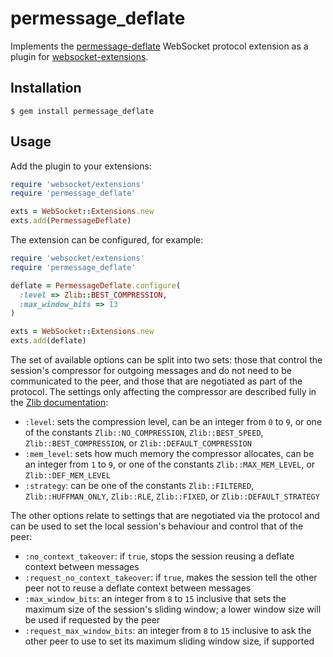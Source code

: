 # permessage_deflate

Implements the
[permessage-deflate](https://tools.ietf.org/html/draft-ietf-hybi-permessage-compression)
WebSocket protocol extension as a plugin for
[websocket-extensions](https://github.com/faye/websocket-extensions-ruby).

## Installation

```
$ gem install permessage_deflate
```

## Usage

Add the plugin to your extensions:

```rb
require 'websocket/extensions'
require 'permessage_deflate'

exts = WebSocket::Extensions.new
exts.add(PermessageDeflate)
```

The extension can be configured, for example:

```rb
require 'websocket/extensions'
require 'permessage_deflate'

deflate = PermessageDeflate.configure(
  :level => Zlib::BEST_COMPRESSION,
  :max_window_bits => 13
)

exts = WebSocket::Extensions.new
exts.add(deflate)
```

The set of available options can be split into two sets: those that control the
session's compressor for outgoing messages and do not need to be communicated to
the peer, and those that are negotiated as part of the protocol. The settings
only affecting the compressor are described fully in the [Zlib
documentation](http://ruby-doc.org/stdlib-2.1.0/libdoc/zlib/rdoc/Zlib/Deflate.html#method-c-new):

- `:level`: sets the compression level, can be an integer from `0` to `9`, or
  one of the constants `Zlib::NO_COMPRESSION`, `Zlib::BEST_SPEED`,
  `Zlib::BEST_COMPRESSION`, or `Zlib::DEFAULT_COMPRESSION`
- `:mem_level`: sets how much memory the compressor allocates, can be an integer
  from `1` to `9`, or one of the constants `Zlib::MAX_MEM_LEVEL`, or
  `Zlib::DEF_MEM_LEVEL`
- `:strategy`: can be one of the constants `Zlib::FILTERED`,
  `Zlib::HUFFMAN_ONLY`, `Zlib::RLE`, `Zlib::FIXED`, or `Zlib::DEFAULT_STRATEGY`

The other options relate to settings that are negotiated via the protocol and
can be used to set the local session's behaviour and control that of the peer:

- `:no_context_takeover`: if `true`, stops the session reusing a deflate context
  between messages
- `:request_no_context_takeover`: if `true`, makes the session tell the other
  peer not to reuse a deflate context between messages
- `:max_window_bits`: an integer from `8` to `15` inclusive that sets the
  maximum size of the session's sliding window; a lower window size will be used
  if requested by the peer
- `:request_max_window_bits`: an integer from `8` to `15` inclusive to ask the
  other peer to use to set its maximum sliding window size, if supported
